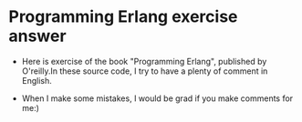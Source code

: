 # Programming Erlang exercise answer

+ Here is exercise of the book "Programming Erlang", published by O'reilly.In these source code, I try to have a plenty of comment in English.

+ When I make some mistakes, I would be grad if you make comments for me:)
